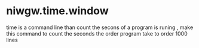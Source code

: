 # niwgw.time.window
time is a command line than count the secons of a program is runing , make this command to count the seconds the order program take to order 1000 lines
